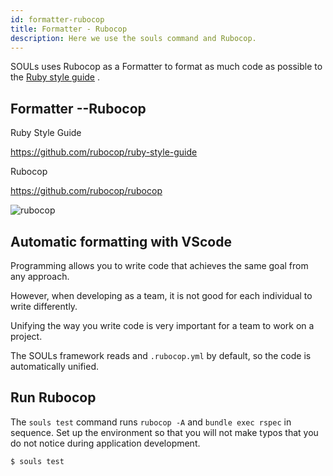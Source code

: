 ```yaml
---
id: formatter-rubocop
title: Formatter - Rubocop
description: Here we use the souls command and Rubocop.
---
```


SOULs uses Rubocop as a Formatter to format as much code as possible to the [Ruby style guide](https://rubystyle.guide/) .

## Formatter --Rubocop

Ruby Style Guide

<https://github.com/rubocop/ruby-style-guide>

Rubocop

<https://github.com/rubocop/rubocop>

![rubocop](/imgs/gifs/rubocop-video.gif)

## Automatic formatting with VScode

Programming allows you to write code that achieves the same goal from any approach.

However, when developing as a team, it is not good for each individual to write differently.

Unifying the way you write code is very important for a team to work on a project.

The SOULs framework reads and `.rubocop.yml` by default, so the code is automatically unified.

## Run Rubocop

The `souls test` command runs `rubocop -A` and `bundle exec rspec` in sequence. Set up the environment so that you will not make typos that you do not notice during application development.

```bash
$ souls test
```
